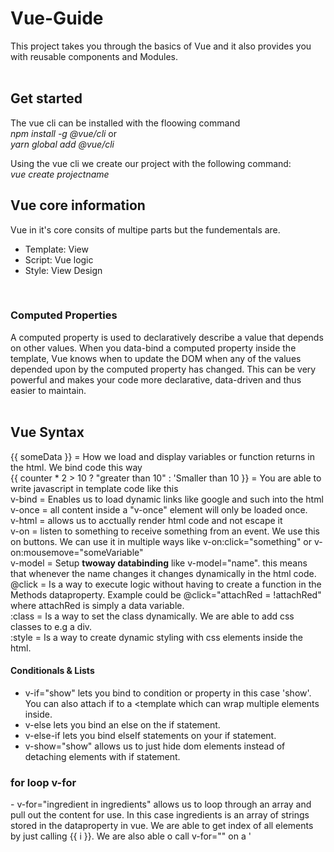 <h1> Vue-Guide </h1>
This project takes you through the basics of Vue and it also provides you with reusable components and Modules. <br>

<br>
<h2>Get started</h2>
The vue cli can be installed with the floowing command <br>
<i>npm install -g @vue/cli</i>
or<br>
<i>yarn global add @vue/cli</i>

Using the vue cli we create our project with the following command: <br>
<i>vue create projectname</i> <br>

<h2>Vue core information</h2>

Vue in it's core consits of multipe parts but the fundementals are. 
- Template: View
- Script: Vue logic
- Style: View Design

<br>
<h3>Computed Properties</h3>
A computed property is used to declaratively describe a value that depends on other values. When you data-bind a computed property inside the template, Vue knows when to update the DOM when any of the values depended upon by the computed property has changed. This can be very powerful and makes your code more declarative, data-driven and thus easier to maintain.<br>

<br>
<h2> Vue Syntax </h2>
{{ someData }} = How we load and display variables or function returns in the html. We bind code this way <br>
{{ counter * 2 > 10 ? "greater than 10" : 'Smaller than 10 }} = You are able to write javascript in template code like this <br>
v-bind = Enables us to load dynamic links like google and such into the html <br>
v-once = all content inside a "v-once" element will only be loaded once. <br>
v-html = allows us to acctually render html code and not escape it <br>
v-on = listen to something to receive something from an event. We use this on buttons. We can use it in multiple ways like v-on:click="something" or v-on:mousemove="someVariable" <br>
v-model = Setup <b>twoway databinding</b> like v-model="name". this means that whenever the name changes it changes dynamically in the html code. <br>
@click = Is a way to execute logic without having to create a function in the Methods dataproperty. Example could be @click="attachRed =  !attachRed" where attachRed is simply a data variable. <br> 
:class = Is a way to set the class dynamically. We are able to add css classes to e.g a div. <br>
:style = Is a way to create dynamic styling with css elements inside the html. <br>

#### Conditionals & Lists

- v-if="show" lets you bind to condition or property in this case 'show'. You can also attach if to a <template which can wrap multiple elements inside. <br>
- v-else lets you bind an else on the if statement. <br>
- v-else-if lets you bind elseIf statements on your if statement. <br>
- v-show="show" allows us to just hide dom elements instead of detaching elements with if statement. <br>
<h3>for loop v-for</h3>
- v-for="ingredient in ingredients" allows us to loop through an array and pull out the content for use. In this case ingredients is an array of strings stored in the dataproperty in vue. We are able to get index of all elements by just calling {{ i }}. We are also able o call v-for="" on a '<template which will render all content in template multiple times. You can also loop through properties of objects by looping inside a loop. The second loop would look like v-for="value iningredient".  <br>
- v-for="n in 10" will loop through the range of integers and list all numbers with {{ n }}. this is how you can loop through numbers. <br><br>
Example:<br>
https://github.com/KristoferMar/Vue-Guide/blob/master/vue-basics/src/components/ForLoop.vue <br><br>
- You can add elements to an loop like e.g <button @click="ingredients.push('spices')" but it's a good idea to add :key="ingredient" in the v-for element to make sure new added elements don't overwrite old once. <br>

### Vue information
Vue 'components' start with new Vue({ dataproperties }) and consists of different data properties which include functions mand methods inside them. <br> <br>

Properties:

- el is the dataproperty which binds vue template to our html code. if we want to execute js code on a div with id="app" el will be = '#app'. <br>
- Data is a dataproperty but is NOT reactive, becuase the data property does not include methods. <br>
- The Methods property is used to create methods to interact with data in the data property. Method properties are executed every time the dom is updated. <br>
- The Computed property lets us store properties and it is not directly data. Data in the computed property can be used just like you use a property in a data object. You dont have to use if as functions. Computed properties are only executed when needed. Computed properties ALWAYS need to run synchronously. <br>
- Watch is a data properties which we use to run async functions. We are able to store local variables in the watch properties.  <br>

events are well used in vue and they have some default implementation posibilities. $event is the reserved variable name for an event. We can trigger event functions directly in the html like v-on:mousemove.stop <br>

We aso have key modifiers they looke like v-on:keyup.enter.space="something", which will trigger if you press space or enter <br>

### Vue Lifecycle hooks
All lifecycle hooks are registered directly in the root of the vue constroctor and not inside the method property. 

- beforeCreate: function() --> Code is executed before everything else. <br>

- created: function() --> Code is executed after the component has finished it's creation <br> 

- beforeMount: function() --> Executed after it's created but before it's mounted to the DOM <br> 

- mounted: function() --> Created, mounted and visible in the browser <br>

- beforeUpdate: function() --> Executed on data change and before the change is finished and dispalyer <br> 

- updated: function() --> Executed right after the DOM has updated <br>

- beforeDestroy: function() --> Executed before an instance is destroyed / removed <br> 

- destroyed: function() --> When component is destroyed (good for cleanup) <br>

### Parsing of data 

Between parrent and child component
- You can prase data thorugh props and make use of events to handle the changes of the props which where made. 
- You can prase props and handle changes in the same parrent component which you parsed with. 

Between sibling component

1. Event bus : Central part which holds information like angular services. An example of this can be found in main.js in the cli project and in userDetails.vue and UserEdit.vue. 

2. Parent / Chidld chains with custom events and props like in REACT.

<h2>Vue Router</h2>
Vue Router is a the default tool of use in terms of how we handle routing in Vue.js. <br>

Vue router section:<br>
<i></i>

#### Parse html data via slots
We can reserve and parse html code via sloths between components.

- You can also create dynamic component which parses data. This can be seen in the advanced project in the app.vue file.

## Good to know

- You are able to add and make use of special plugins by calling "vue add" on the special plugins which start with "vue-cli-plugin" and then a plugin name. Besides that you can always also use the npm install and install plugins this way but "vue add" provides you with much more logic. 

- You can make use of environment variables by creating a new file called ".env" in the src folder and then create variables in that file like VUE_APP_URL=www.webey.dk. You can then create a .env.development file and put the url in both of them, and you can then toggle between production and development. You are ofc also able to create .env.production
